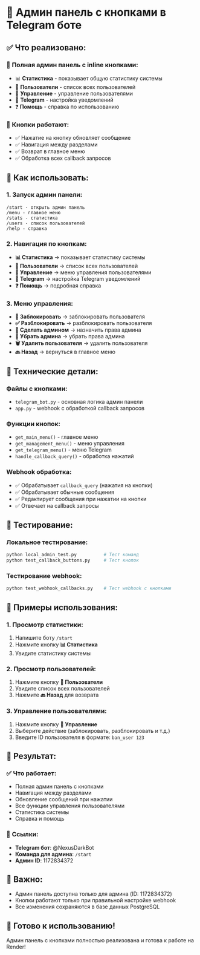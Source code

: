 # 🔧 Админ панель с кнопками в Telegram боте

## ✅ **Что реализовано:**

### 🎯 **Полная админ панель с inline кнопками:**
- 📊 **Статистика** - показывает общую статистику системы
- 👥 **Пользователи** - список всех пользователей
- 🔧 **Управление** - управление пользователями
- 📱 **Telegram** - настройка уведомлений
- ❓ **Помощь** - справка по использованию

### 🔘 **Кнопки работают:**
- ✅ Нажатие на кнопку обновляет сообщение
- ✅ Навигация между разделами
- ✅ Возврат в главное меню
- ✅ Обработка всех callback запросов

## 🚀 **Как использовать:**

### **1. Запуск админ панели:**
```
/start - открыть админ панель
/menu - главное меню
/stats - статистика
/users - список пользователей
/help - справка
```

### **2. Навигация по кнопкам:**
- **📊 Статистика** → показывает статистику системы
- **👥 Пользователи** → список всех пользователей
- **🔧 Управление** → меню управления пользователями
- **📱 Telegram** → настройка Telegram уведомлений
- **❓ Помощь** → подробная справка

### **3. Меню управления:**
- **🚫 Заблокировать** → заблокировать пользователя
- **✅ Разблокировать** → разблокировать пользователя
- **👑 Сделать админом** → назначить права админа
- **👤 Убрать админа** → убрать права админа
- **🗑️ Удалить пользователя** → удалить пользователя
- **🔙 Назад** → вернуться в главное меню

## 🔧 **Технические детали:**

### **Файлы с кнопками:**
- `telegram_bot.py` - основная логика админ панели
- `app.py` - webhook с обработкой callback запросов

### **Функции кнопок:**
- `get_main_menu()` - главное меню
- `get_management_menu()` - меню управления
- `get_telegram_menu()` - меню Telegram
- `handle_callback_query()` - обработка нажатий

### **Webhook обработка:**
- ✅ Обрабатывает `callback_query` (нажатия на кнопки)
- ✅ Обрабатывает обычные сообщения
- ✅ Редактирует сообщения при нажатии на кнопки
- ✅ Отвечает на callback запросы

## 🧪 **Тестирование:**

### **Локальное тестирование:**
```bash
python local_admin_test.py          # Тест команд
python test_callback_buttons.py     # Тест кнопок
```

### **Тестирование webhook:**
```bash
python test_webhook_callbacks.py    # Тест webhook с кнопками
```

## 📱 **Примеры использования:**

### **1. Просмотр статистики:**
1. Напишите боту `/start`
2. Нажмите кнопку **📊 Статистика**
3. Увидите статистику системы

### **2. Просмотр пользователей:**
1. Нажмите кнопку **👥 Пользователи**
2. Увидите список всех пользователей
3. Нажмите **🔙 Назад** для возврата

### **3. Управление пользователями:**
1. Нажмите кнопку **🔧 Управление**
2. Выберите действие (заблокировать, разблокировать и т.д.)
3. Введите ID пользователя в формате: `ban_user 123`

## 🎯 **Результат:**

### ✅ **Что работает:**
- Полная админ панель с кнопками
- Навигация между разделами
- Обновление сообщений при нажатии
- Все функции управления пользователями
- Статистика системы
- Справка и помощь

### 🔗 **Ссылки:**
- **Telegram бот**: @NexusDarkBot
- **Команда для админа**: `/start`
- **Админ ID**: 1172834372

## 🚨 **Важно:**
- Админ панель доступна только для админа (ID: 1172834372)
- Кнопки работают только при правильной настройке webhook
- Все изменения сохраняются в базе данных PostgreSQL

## 🎉 **Готово к использованию!**
Админ панель с кнопками полностью реализована и готова к работе на Render!

